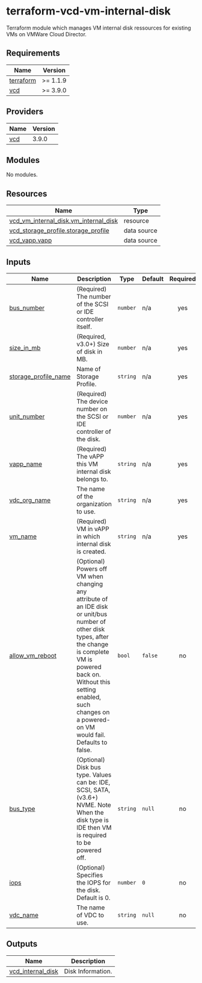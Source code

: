 # terraform-vcd-vm-internal-disk

Terraform module which manages VM internal disk ressources for existing VMs on VMWare Cloud Director.

<!-- BEGIN_TF_DOCS -->
## Requirements

| Name | Version |
|------|---------|
| <a name="requirement_terraform"></a> [terraform](#requirement\_terraform) | >= 1.1.9 |
| <a name="requirement_vcd"></a> [vcd](#requirement\_vcd) | >= 3.9.0 |

## Providers

| Name | Version |
|------|---------|
| <a name="provider_vcd"></a> [vcd](#provider\_vcd) | 3.9.0 |

## Modules

No modules.

## Resources

| Name | Type |
|------|------|
| [vcd_vm_internal_disk.vm_internal_disk](https://registry.terraform.io/providers/vmware/vcd/latest/docs/resources/vm_internal_disk) | resource |
| [vcd_storage_profile.storage_profile](https://registry.terraform.io/providers/vmware/vcd/latest/docs/data-sources/storage_profile) | data source |
| [vcd_vapp.vapp](https://registry.terraform.io/providers/vmware/vcd/latest/docs/data-sources/vapp) | data source |

## Inputs

| Name | Description | Type | Default | Required |
|------|-------------|------|---------|:--------:|
| <a name="input_bus_number"></a> [bus\_number](#input\_bus\_number) | (Required) The number of the SCSI or IDE controller itself. | `number` | n/a | yes |
| <a name="input_size_in_mb"></a> [size\_in\_mb](#input\_size\_in\_mb) | (Required, v3.0+) Size of disk in MB. | `number` | n/a | yes |
| <a name="input_storage_profile_name"></a> [storage\_profile\_name](#input\_storage\_profile\_name) | Name of Storage Profile. | `string` | n/a | yes |
| <a name="input_unit_number"></a> [unit\_number](#input\_unit\_number) | (Required) The device number on the SCSI or IDE controller of the disk. | `number` | n/a | yes |
| <a name="input_vapp_name"></a> [vapp\_name](#input\_vapp\_name) | (Required) The vAPP this VM internal disk belongs to. | `string` | n/a | yes |
| <a name="input_vdc_org_name"></a> [vdc\_org\_name](#input\_vdc\_org\_name) | The name of the organization to use. | `string` | n/a | yes |
| <a name="input_vm_name"></a> [vm\_name](#input\_vm\_name) | (Required) VM in vAPP in which internal disk is created. | `string` | n/a | yes |
| <a name="input_allow_vm_reboot"></a> [allow\_vm\_reboot](#input\_allow\_vm\_reboot) | (Optional) Powers off VM when changing any attribute of an IDE disk or unit/bus number of other disk types, after the change is complete VM is powered back on. Without this setting enabled, such changes on a powered-on VM would fail. Defaults to false. | `bool` | `false` | no |
| <a name="input_bus_type"></a> [bus\_type](#input\_bus\_type) | (Optional) Disk bus type. Values can be: IDE, SCSI, SATA, (v3.6+) NVME. Note When the disk type is IDE then VM is required to be powered off. | `string` | `null` | no |
| <a name="input_iops"></a> [iops](#input\_iops) | (Optional) Specifies the IOPS for the disk. Default is 0. | `number` | `0` | no |
| <a name="input_vdc_name"></a> [vdc\_name](#input\_vdc\_name) | The name of VDC to use. | `string` | `null` | no |

## Outputs

| Name | Description |
|------|-------------|
| <a name="output_vcd_internal_disk"></a> [vcd\_internal\_disk](#output\_vcd\_internal\_disk) | Disk Information. |
<!-- END_TF_DOCS -->
